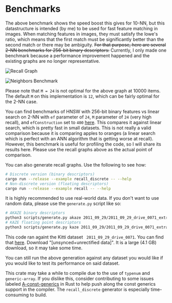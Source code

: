 # Benchmarks

The above benchmark shows the speed boost this gives for 10-NN, but this datastructure is intended (by me) to be used for fast feature matching in images. When matching features in images, they must satisfy the lowe's ratio, which means that the first match must be significantly better than the second match or there may be ambiguity. ~~For that purpose, here are several 2-NN benchmarks for 256-bit binary descriptors:~~ Currently, I only made one benchmark because a performance improvement happened and the existing graphs are no longer representative.

![Recall Graph](http://vadixidav.github.io/hnsw/839611966a1550d5cba599c78002ee68311e4c37/nn10_256bit_10000_m24.svg)

![Neighbors Benchmark](http://vadixidav.github.io/hnsw/839611966a1550d5cba599c78002ee68311e4c37/neighbors_benchmark.png)

Please note that `M = 24` is not optimal for the above graph at 10000 items. The default `M` on this implementation is `12`, which can be fairly optimal for the 2-NN case.

You can find benchmarks of HNSW with 256-bit binary features vs linear search on 2-NN with `ef` parameter of `24`, `M` parameter of `24` (very high recall), and `efConstruction` set to `400` [here](http://vadixidav.github.io/hnsw/839611966a1550d5cba599c78002ee68311e4c37/report/index.html). This compares it against linear search, which is pretty fast in small datasets. This is not really a valid comparison because it is comparing apples to oranges (a linear search which is perfect with an ANN algorithm that is getting worse at recall). However, this benchmark is useful for profiling the code, so I will share its results here. Please use the recall graphs above as the actual point of comparison.

You can also generate recall graphs. Use the following to see how:

```bash
# Discrete version (binary descriptors)
cargo run --release --example recall_discrete -- --help
# Non-discrete version (floating descriptors)
cargo run --release --example recall -- --help
```

It is highly recommended to use real-world data. If you don't want to use random data, please use the `generate.py` script like so:

```bash
# AKAZE binary descriptors
python3 scripts/generate.py akaze 2011_09_29/2011_09_29_drive_0071_extract/image_00/data/*.png > data/akaze
# KAZE floating point descriptors
python3 scripts/generate.py kaze 2011_09_29/2011_09_29_drive_0071_extract/image_00/data/*.png > data/kaze
```

This code ran againt the Kitti dataset ` 2011_09_29_drive_0071`. You can find that [here](http://www.cvlibs.net/datasets/kitti/raw_data.php). Download "[unsynced+unrectified data]". It is a large (4.1 GB) download, so it may take some time.

You can still run the above generation against any dataset you would like if you would like to test its performance on said dataset.

This crate may take a while to compile due to the use of `typenum` and `generic-array`. If you dislike this, consider contributing to some issues labeled [A-const-generics](https://github.com/rust-lang/rust/labels/A-const-generics) in Rust to help push along the const generics support in the compiler. The `recall_discrete` generator is especially time-consuming to build.
